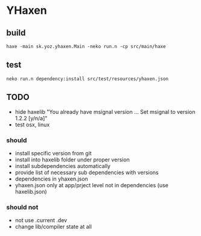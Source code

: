 # YHaxen

## build
```
haxe -main sk.yoz.yhaxen.Main -neko run.n -cp src/main/haxe
```

## test
```
neko run.n dependency:install src/test/resources/yhaxen.json
```

## TODO
- hide haxelib "You already have msignal version ... Set msignal to version 1.2.2 [y/n/a]"
- test osx, linux

### should
- install specific version from git
- install into haxelib folder under proper version
- install subdependencies automatically
- provide list of necessary sub dependencies with versions
- dependencies in yhaxen.json
- yhaxen.json only at app/prject level not in dependencies (use haxelib.json)

### should not
- not use .current .dev
- change lib/compiler state at all

